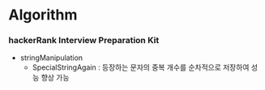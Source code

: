 # Algorithm

### hackerRank Interview Preparation Kit

- stringManipulation
    - SpecialStringAgain : 등장하는 문자의 중복 개수를 순차적으로 저장하여 성능 향상 가능